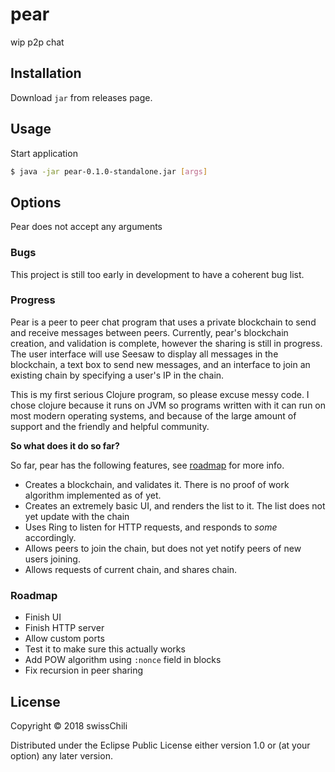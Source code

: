 # pear

wip p2p chat

## Installation

Download `jar` from releases page. 

## Usage

Start application 
```sh
$ java -jar pear-0.1.0-standalone.jar [args]
```

## Options

Pear does not accept any arguments


### Bugs

This project is still too early in development to have a coherent bug list.

### Progress

Pear is a peer to peer chat program that uses a private blockchain to send and receive messages between peers. Currently, pear's blockchain creation, and validation is complete, however the sharing is still in progress. The user interface will use Seesaw to display all messages in the blockchain, a text box to send new messages, and an interface to join an existing chain by specifying a user's IP in the chain.

This is my first serious Clojure program, so please excuse messy code. I chose clojure because it runs on JVM so programs written with it can run on most modern operating systems, and because of the large amount of support and the friendly and helpful community. 

**So what does it do so far?**

So far, pear has the following features, see [roadmap](./#roadmap) for more info.
- Creates a blockchain, and validates it. There is no proof of work algorithm implemented as of yet.
- Creates an extremely basic UI, and renders the list to it. The list does not yet update with the chain
- Uses Ring to listen for HTTP requests, and responds to *some* accordingly.
- Allows peers to join the chain, but does not yet notify peers of new users joining. 
- Allows requests of current chain, and shares chain.

### Roadmap

- Finish UI
- Finish HTTP server
- Allow custom ports
- Test it to make sure this actually works
- Add POW algorithm using `:nonce` field in blocks
- Fix recursion in peer sharing

## License

Copyright © 2018 swissChili

Distributed under the Eclipse Public License either version 1.0 or (at
your option) any later version.

